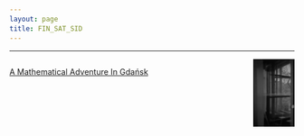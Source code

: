 ```yaml
---
layout: page
title: FIN_SAT_SID
---
```


<hr>
<div style="display: flex; align-items: flex-start;">
  <!-- Left: Text -->
  <div style="flex: 0.85; padding-right: 20px;">
    <p> <strong></strong>
    <a href="https://sites.google.com/view/finsidsat/info?authuser=0">A Mathematical Adventure In Gdańsk</a>
    </p>
  </div>
  <!-- Right: Image -->
  <div style="flex: 0.15;">
    <img src="/assets/images/sopotimpan.jpg" alt="My Image" style="max-width: 100%; height: auto;" />
      <figcaption style="text-align: center; font-size: 0.9em; color: #666">
      </figcaption>
  </div>
</div>
<br>
